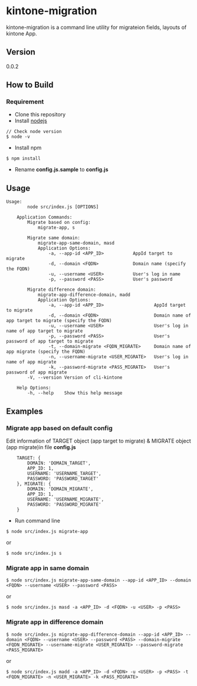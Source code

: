 # kintone-migration

kintone-migration is a command line utility for migrateion fields, layouts of kintone App.

## Version 
0.0.2

## How to Build
### Requirement
- Clone this repository
- Install [nodejs](https://nodejs.org/en/)
```
// Check node version
$ node -v 
```
- Install npm   
```
$ npm install
```
- Rename **config.js.sample** to **config.js**

## Usage
```text
Usage:  
        node src/index.js [OPTIONS]

    Application Commands:
        Migrate based on config: 
            migrate-app, s
        
        Migrate same domain: 
            migrate-app-same-domain, masd
            Application Options:
                -a, --app-id <APP_ID>           AppId target to migrate
                -d, --domain <FQDN>             Domain name (specify the FQDN)
                -u, --username <USER>           User's log in name
                -p, --password <PASS>           User's password
        
        Migrate difference domain: 
            migrate-app-difference-domain, madd
            Application Options:
                -a, --app-id <APP_ID>                   AppId target to migrate
                -d, --domain <FQDN>                     Domain name of app target to migrate (specify the FQDN)
                -u, --username <USER>                   User's log in name of app target to migrate 
                -p, --password <PASS>                   User's password of app target to migrate 
                -t, --domain-migrate <FQDN_MIGRATE>     Domain name of app migrate (specify the FQDN)
                -n, --username-migrate <USER_MIGRATE>   User's log in name of app migrate 
                -k, --password-migrate <PASS_MIGRATE>   User's password of app migrate 
        -V, --version Version of cli-kintone

    Help Options:
        -h, --help    Show this help message
```
## Examples
### Migrate app based on default config
Edit information of TARGET object (app target to migrate) & MIGRATE object (app migrate)in file **config.js**
```
    TARGET: {
        DOMAIN: 'DOMAIN_TARGET',
        APP_ID: 1,
        USERNAME: 'USERNAME_TARGET',
        PASSWORD: 'PASSWORD_TARGET'
    }, MIGRATE: {
        DOMAIN: 'DOMAIN_MIGRATE',
        APP_ID: 1,
        USERNAME: 'USERNAME_MIGRATE',
        PASSWORD: 'PASSWORD_MIGRATE'
    }
```
- Run command line  
```
$ node src/index.js migrate-app
```
or
```
$ node src/index.js s
```

### Migrate app in same domain
```
$ node src/index.js migrate-app-same-domain --app-id <APP_ID> --domain <FQDN> --username <USER> --password <PASS> 
```  
or  
```
$ node src/index.js masd -a <APP_ID> -d <FQDN> -u <USER> -p <PASS>
```


### Migrate app in difference domain
```
$ node src/index.js migrate-app-difference-domain --app-id <APP_ID> --domain <FQDN> --username <USER> --password <PASS> --domain-migrate <FQDN_MIGRATE> --username-migrate <USER_MIGRATE> --password-migrate <PASS_MIGRATE>
```  
or  
```
$ node src/index.js madd -a <APP_ID> -d <FQDN> -u <USER> -p <PASS> -t <FQDN_MIGRATE> -n <USER_MIGRATE> -k <PASS_MIGRATE>
```